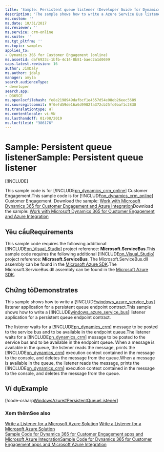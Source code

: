 ```yaml
---
title: 'Sample: Persistent queue listener (Developer Guide for Dynamics 365 for Customer Engagement apps) | MicrosoftDocs'
description: 'The sample shows how to write a Azure Service Bus listener application for a persistent queue endpoint contract. '
ms.custom: ''
ms.date: 10/31/2017
ms.reviewer: ''
ms.service: crm-online
ms.suite: ''
ms.tgt_pltfrm: ''
ms.topic: samples
applies_to:
- Dynamics 365 for Customer Engagement (online)
ms.assetid: daf6923c-1bfb-4c14-8b81-baec2a1d0699
caps.latest.revision: 16
author: JimDaly
ms.author: jdaly
manager: amyla
search.audienceType:
- developer
search.app:
- D365CE
ms.openlocfilehash: fe8e2198949dafbcf1e4557d54e08eb26eec5689
ms.sourcegitcommit: 9f0efd59de16a6d9902fa372cb25fc0baf1c2838
ms.translationtype: HT
ms.contentlocale: vi-VN
ms.lasthandoff: 01/08/2019
ms.locfileid: "386176"
---
```

# <a name="sample-persistent-queue-listener"></a><span data-ttu-id="bdb24-103">Sample: Persistent queue listener</span><span class="sxs-lookup"><span data-stu-id="bdb24-103">Sample: Persistent queue listener</span></span>

[!INCLUDE[](../includes/cc_applies_to_update_9_0_0.md)]

<span data-ttu-id="bdb24-104">This sample code is for [!INCLUDE[pn_dynamics_crm_online](../includes/pn-dynamics-crm-online.md)] Customer Engagement.</span><span class="sxs-lookup"><span data-stu-id="bdb24-104">This sample code is for [!INCLUDE[pn_dynamics_crm_online](../includes/pn-dynamics-crm-online.md)] Customer Engagement.</span></span> <span data-ttu-id="bdb24-105">Download the sample: [Work with Microsoft Dynamics 365 for Customer Engagement and Azure Integration](https://code.msdn.microsoft.com/Sample-Dynamics-365-and-6a95df2a)</span><span class="sxs-lookup"><span data-stu-id="bdb24-105">Download the sample: [Work with Microsoft Dynamics 365 for Customer Engagement and Azure Integration](https://code.msdn.microsoft.com/Sample-Dynamics-365-and-6a95df2a)</span></span> 
  
## <a name="requirements"></a><span data-ttu-id="bdb24-106">Yêu cầu</span><span class="sxs-lookup"><span data-stu-id="bdb24-106">Requirements</span></span>  
 <span data-ttu-id="bdb24-107">This sample code requires the following additional [!INCLUDE[pn_Visual_Studio](../includes/pn-visual-studio.md)] project reference: **Microsoft.ServiceBus**.</span><span class="sxs-lookup"><span data-stu-id="bdb24-107">This sample code requires the following additional [!INCLUDE[pn_Visual_Studio](../includes/pn-visual-studio.md)] project reference: **Microsoft.ServiceBus**.</span></span> <span data-ttu-id="bdb24-108">The Microsoft.ServiceBus.dll assembly can be found in the [Microsoft Azure SDK](http://azure.microsoft.com/downloads/archive-net-downloads/).</span><span class="sxs-lookup"><span data-stu-id="bdb24-108">The Microsoft.ServiceBus.dll assembly can be found in the [Microsoft Azure SDK](http://azure.microsoft.com/downloads/archive-net-downloads/).</span></span>  
  
## <a name="demonstrates"></a><span data-ttu-id="bdb24-109">Chứng tỏ</span><span class="sxs-lookup"><span data-stu-id="bdb24-109">Demonstrates</span></span>  
 <span data-ttu-id="bdb24-110">This sample shows how to write a [!INCLUDE[windows_azure_service_bus](../includes/windows-azure-service-bus.md)] listener application for a persistent queue endpoint contract.</span><span class="sxs-lookup"><span data-stu-id="bdb24-110">This sample shows how to write a [!INCLUDE[windows_azure_service_bus](../includes/windows-azure-service-bus.md)] listener application for a persistent queue endpoint contract.</span></span>  
  
 <span data-ttu-id="bdb24-111">The listener waits for a [!INCLUDE[pn_dynamics_crm](../includes/pn-dynamics-crm.md)] message to be posted to the service bus and to be available in the endpoint queue.</span><span class="sxs-lookup"><span data-stu-id="bdb24-111">The listener waits for a [!INCLUDE[pn_dynamics_crm](../includes/pn-dynamics-crm.md)] message to be posted to the service bus and to be available in the endpoint queue.</span></span> <span data-ttu-id="bdb24-112">When a message is available in the queue, the listener reads the message, prints the [!INCLUDE[pn_dynamics_crm](../includes/pn-dynamics-crm.md)] execution context contained in the message to the console, and deletes the message from the queue.</span><span class="sxs-lookup"><span data-stu-id="bdb24-112">When a message is available in the queue, the listener reads the message, prints the [!INCLUDE[pn_dynamics_crm](../includes/pn-dynamics-crm.md)] execution context contained in the message to the console, and deletes the message from the queue.</span></span>  
  
## <a name="example"></a><span data-ttu-id="bdb24-113">Ví dụ</span><span class="sxs-lookup"><span data-stu-id="bdb24-113">Example</span></span>  
 [!code-csharp[WindowsAzure#PersistentQueueListener](../snippets/csharp/CRMV8/windowsazure/cs/persistentqueuelistener.cs#persistentqueuelistener)]  
  
### <a name="see-also"></a><span data-ttu-id="bdb24-114">Xem thêm</span><span class="sxs-lookup"><span data-stu-id="bdb24-114">See also</span></span>  
 <span data-ttu-id="bdb24-115">[Write a Listener for a Microsoft Azure Solution](write-listener-application-azure-solution.md) </span><span class="sxs-lookup"><span data-stu-id="bdb24-115">[Write a Listener for a Microsoft Azure Solution](write-listener-application-azure-solution.md) </span></span>  
 [<span data-ttu-id="bdb24-116">Sample Code for Dynamics 365 for Customer Engagement apps and Microsoft Azure Integration</span><span class="sxs-lookup"><span data-stu-id="bdb24-116">Sample Code for Dynamics 365 for Customer Engagement apps and Microsoft Azure Integration</span></span>](sample-code-azure-integration.md)
